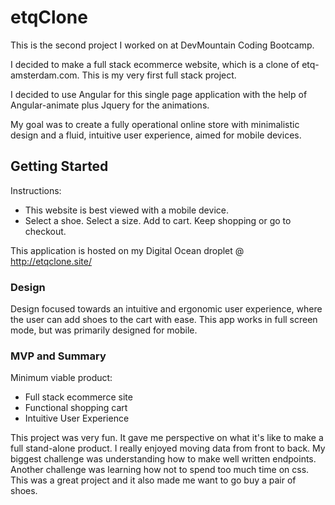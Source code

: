 # etqClone

This is the second project I worked on at DevMountain Coding Bootcamp.

I decided to make a full stack ecommerce website, which is a clone of etq-amsterdam.com. This is my very first full stack project.

I decided to use Angular for this single page application with the help of Angular-animate plus Jquery for the animations. 

My goal was to create a fully operational online store with minimalistic design and a fluid, intuitive user experience, aimed for mobile devices. 

## Getting Started

Instructions: 
- This website is best viewed with a mobile device.
- Select a shoe. Select a size. Add to cart. Keep shopping or go to checkout.

This application is hosted on my Digital Ocean droplet @  http://etqclone.site/

### Design

Design focused towards an intuitive and ergonomic user experience, where the user can add shoes to the cart with ease. This app works in full screen mode, but was primarily designed for mobile.

### MVP and Summary

Minimum viable product:
- Full stack ecommerce site
- Functional shopping cart
- Intuitive User Experience

This project was very fun. It gave me perspective on what it's like to make a full stand-alone product. I really enjoyed moving data from front to back. My biggest challenge was understanding how to make well written endpoints. Another challenge was learning how not to spend too much time on css. This was a great project and it also made me want to go buy a pair of shoes.
